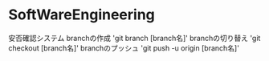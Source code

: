 # SoftWareEngineering
安否確認システム
branchの作成
  'git branch [branch名]'
branchの切り替え
  'git checkout [branch名]'
branchのプッシュ
  'git push -u origin [branch名]'
